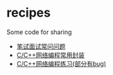 # recipes
Some code for sharing

 - [笔试面试常问问题](https://github.com/tangwz/recipes/tree/master/interview)
 - [C/C++网络编程常用封装](https://github.com/tangwz/recipes/tree/master/tpc)
 - [C/C++网络编程练习(部分有bug)](https://github.com/tangwz/recipes/tree/master/cpp) 
